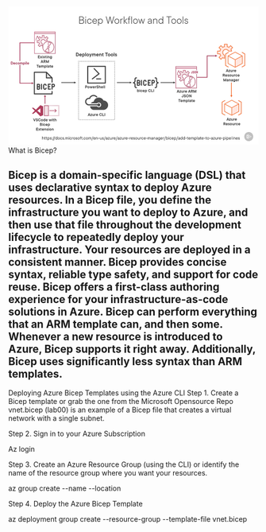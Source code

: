 ![alt text](image.png)
What is Bicep?

Bicep is a domain-specific language (DSL) that uses declarative syntax to deploy Azure resources. In a Bicep file, you define the infrastructure you want to deploy to Azure, and then use that file throughout the development lifecycle to repeatedly deploy your infrastructure. Your resources are deployed in a consistent manner. Bicep provides concise syntax, reliable type safety, and support for code reuse. Bicep offers a first-class authoring experience for your infrastructure-as-code solutions in Azure. Bicep can perform everything that an ARM template can, and then some. Whenever a new resource is introduced to Azure, Bicep supports it right away. Additionally, Bicep uses significantly less syntax than ARM templates.
----
Deploying Azure Bicep Templates using the Azure CLI
Step 1. Create a Bicep template or grab the one from the Microsoft Opensource Repo
vnet.bicep (lab00) is an example of a Bicep file that creates a virtual network with a single subnet.

Step 2. Sign in to your Azure Subscription

Az login


Step 3. Create an Azure Resource Group (using the CLI) or identify the name of the resource group where you want your resources.

az group create --name <resource-group-name> --location <location>


Step 4. Deploy the Azure Bicep Template

az deployment group create --resource-group <resource-group-name> --template-file vnet.bicep